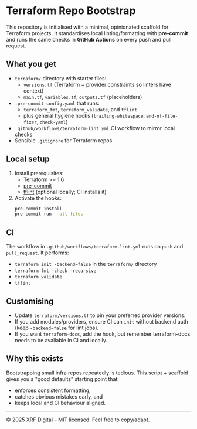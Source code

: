# Terraform Repo Bootstrap

This repository is initialised with a minimal, opinionated scaffold for Terraform projects. It standardises local linting/formatting with **pre-commit** and runs the same checks in **GitHub Actions** on every push and pull request.

## What you get

- `terraform/` directory with starter files:
  - `versions.tf` (Terraform + provider constraints so linters have context)
  - `main.tf`, `variables.tf`, `outputs.tf` (placeholders)
- `.pre-commit-config.yaml` that runs:
  - `terraform_fmt`, `terraform_validate`, and `tflint`
  - plus general hygiene hooks (`trailing-whitespace`, `end-of-file-fixer`, `check-yaml`)
- `.github/workflows/terraform-lint.yml` CI workflow to mirror local checks
- Sensible `.gitignore` for Terraform repos

## Local setup

1. Install prerequisites:
   - Terraform >= 1.6
   - [pre-commit](https://pre-commit.com/#install)
   - [tflint](https://github.com/terraform-linters/tflint) (optional locally; CI installs it)
2. Activate the hooks:
   ```bash
   pre-commit install
   pre-commit run --all-files
   ```

## CI

The workflow in `.github/workflows/terraform-lint.yml` runs on `push` and `pull_request`. It performs:
- `terraform init -backend=false` in the `terraform/` directory
- `terraform fmt -check -recursive`
- `terraform validate`
- `tflint`

## Customising

- Update `terraform/versions.tf` to pin your preferred provider versions.
- If you add modules/providers, ensure CI can `init` without backend auth (keep `-backend=false` for lint jobs).
- If you want `terraform-docs`, add the hook, but remember terraform-docs needs to be available in CI and locally.

## Why this exists

Bootstrapping small infra repos repeatedly is tedious. This script + scaffold gives you a "good defaults" starting point that:
- enforces consistent formatting,
- catches obvious mistakes early, and
- keeps local and CI behaviour aligned.

---

© 2025 XRF Digital – MIT licensed. Feel free to copy/adapt.
